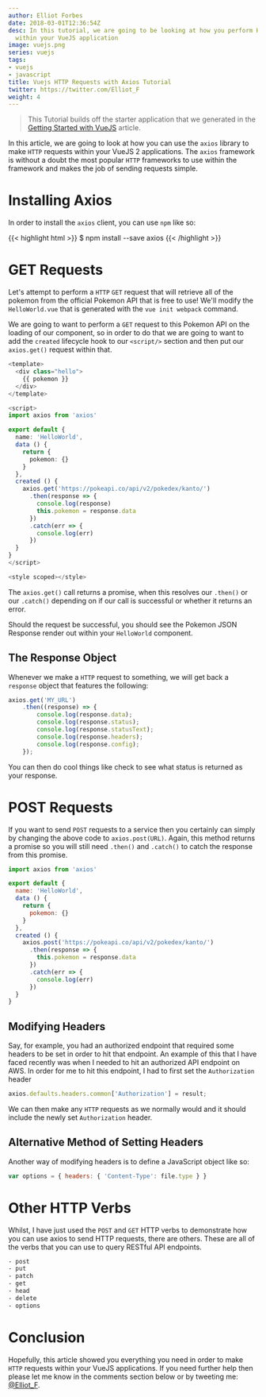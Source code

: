 ```yaml
---
author: Elliot Forbes
date: 2018-03-01T12:36:54Z
desc: In this tutorial, we are going to be looking at how you perform HTTP requests
  within your VueJS application
image: vuejs.png
series: vuejs
tags:
- vuejs
- javascript
title: Vuejs HTTP Requests with Axios Tutorial
twitter: https://twitter.com/Elliot_F
weight: 4
---
```


> This Tutorial builds off the starter application that we generated in the [Getting Started with VueJS](/javascript/vuejs/getting-started-with-vuejs/) article.

In this article, we are going to look at how you can use the `axios` library to make `HTTP` requests within your VueJS 2 applications. The `axios` framework is without a doubt the most popular `HTTP` frameworks to use within the framework and makes the job of sending requests simple.

# Installing Axios

In order to install the `axios` client, you can use `npm` like so:

{{< highlight html >}}
$ npm install --save axios
{{< /highlight >}}

# GET Requests

Let's attempt to perform a `HTTP` `GET` request that will retrieve all of the pokemon from the official Pokemon API that is free to use! We'll modify the `HelloWorld.vue` that is generated with the `vue init webpack` command.

We are going to want to perform a `GET` request to this Pokemon API on the loading of our component, so in order to do that we are going to want to add the `created` lifecycle hook to our `<script/>` section and then put our `axios.get()` request within that.

```ts
<template>
  <div class="hello">
    {{ pokemon }}
  </div>
</template>

<script>
import axios from 'axios'

export default {
  name: 'HelloWorld',
  data () {
    return {
      pokemon: {}
    }
  },
  created () {
    axios.get('https://pokeapi.co/api/v2/pokedex/kanto/')
      .then(response => {
        console.log(response)
        this.pokemon = response.data
      })
      .catch(err => {
        console.log(err)
      })
  }
}
</script>

<style scoped></style>
```

The `axios.get()` call returns a promise, when this resolves our `.then()` or our `.catch()` depending on if our call is successful or whether it returns an error. 

Should the request be successful, you should see the Pokemon JSON Response render out within your `HelloWorld` component.  

## The Response Object

Whenever we make a `HTTP` request to something, we will get back a `response` object that features the following:

~~~js
axios.get('MY_URL')
    .then((response) => {
        console.log(response.data);
        console.log(response.status);
        console.log(response.statusText);
        console.log(response.headers);
        console.log(response.config);
    });
~~~ 

You can then do cool things like check to see what status is returned as your response. 

# POST Requests

If you want to send `POST` requests to a service then you certainly can simply by changing the above code to `axios.post(URL)`. Again, this method returns a promise so you will still need `.then()` and `.catch()` to catch the response from this promise.

```js
import axios from 'axios'

export default {
  name: 'HelloWorld',
  data () {
    return {
      pokemon: {}
    }
  },
  created () {
    axios.post('https://pokeapi.co/api/v2/pokedex/kanto/')
      .then(response => {
        this.pokemon = response.data
      })
      .catch(err => {
        console.log(err)
      })
  }
}
```

## Modifying Headers

Say, for example, you had an authorized endpoint that required some headers to be set in order to hit that endpoint. An example of this that I have faced recently was when I needed to hit an authorized API endpoint on AWS. In order for me to hit this endpoint, I had to first set the `Authorization` header 

~~~js
axios.defaults.headers.common['Authorization'] = result;
~~~

We can then make any `HTTP` requests as we normally would and it should include the newly set `Authorization` header. 

## Alternative Method of Setting Headers 

Another way of modifying headers is to define a JavaScript object like so:

~~~js
var options = { headers: { 'Content-Type': file.type } } 
~~~

# Other HTTP Verbs

Whilst, I have just used the `POST` and `GET` HTTP verbs to demonstrate how you can use axios to send HTTP requests, there are others. These are all of the verbs that you can use to query RESTful API endpoints.

~~~bash
- post
- put
- patch
- get
- head
- delete
- options
~~~

# Conclusion

Hopefully, this article showed you everything you need in order to make `HTTP` requests within your VueJS applications. If you need further help then please let me know in the comments section below or by tweeting me: [@Elliot_F](https://twitter.com/elliot_f).